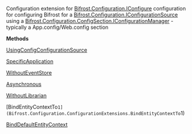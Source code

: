 Configuration extension for [Bifrost.Configuration.IConfigure](Bifrost.Configuration.IConfigure) configuration for configuring Bifrost for 
            a [Bifrost.Configuration.IConfigurationSource](Bifrost.Configuration.IConfigurationSource) using a [Bifrost.Configuration.ConfigSection.IConfigurationManager](Bifrost.Configuration.ConfigSection.IConfigurationManager) - typically
            a App.config/Web.config section

**Methods**

[UsingConfigConfigurationSource](Bifrost.Configuration.ConfigurationExtensions.UsingConfigConfigurationSource)


[SpecificApplication](Bifrost.Configuration.ConfigurationExtensions.SpecificApplication)


[WithoutEventStore](Bifrost.Configuration.ConfigurationExtensions.WithoutEventStore)


[Asynchronous](Bifrost.Configuration.ConfigurationExtensions.Asynchronous)


[WithoutLibrarian](Bifrost.Configuration.ConfigurationExtensions.WithoutLibrarian)


[BindEntityContextTo``1](Bifrost.Configuration.ConfigurationExtensions.BindEntityContextTo``1)


[BindDefaultEntityContext](Bifrost.Configuration.ConfigurationExtensions.BindDefaultEntityContext)
